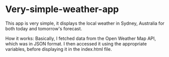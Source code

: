 # Very-simple-weather-app
This app is very simple, it displays the local weather in Sydney, Australia for both today and tomorrow's forecast.

How it works:
Basically, I fetched data from the Open Weather Map API, which was in JSON format. I then accessed it using the appropriate variables, before displaying it
in the index.html file.
